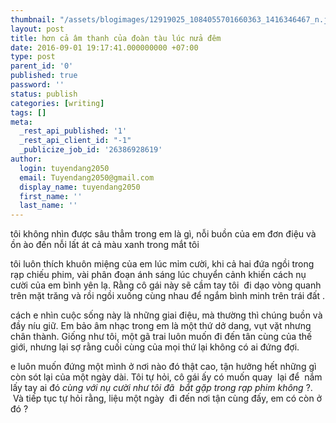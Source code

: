 ```yaml
---
thumbnail: "/assets/blogimages/12919025_1084055701660363_1416346467_n.jpg"
layout: post
title: hơn cả âm thanh của đoàn tàu lúc nửa đêm
date: 2016-09-01 19:17:41.000000000 +07:00
type: post
parent_id: '0'
published: true
password: ''
status: publish
categories: [writing]
tags: []
meta:
  _rest_api_published: '1'
  _rest_api_client_id: "-1"
  _publicize_job_id: '26386928619'
author:
  login: tuyendang2050
  email: Tuyendang2050@gmail.com
  display_name: tuyendang2050
  first_name: ''
  last_name: ''
---
```

tôi không nhìn được sâu thẳm trong em là gì, nỗi buồn của em đơn điệu và ồn ào đến nỗi lất át cả màu xanh trong mắt tôi


tôi luôn thích khuôn miệng của em lúc mỉm cười, khi cả hai đứa ngồi trong rạp chiếu phim, vài phân đoạn ánh sáng lúc chuyển cảnh khiến cách nụ cười của em bình yên lạ. Rằng cô gái này sẽ cầm tay tôi  đi dạo vòng quanh trên mặt trăng và rồi ngồi xuống cùng nhau để ngắm bình minh trên trái đất .


cách e nhìn cuộc sống này là những giai điệu, mà thường thì chúng buồn và đầy níu giữ. Em bảo âm nhạc trong em là một thứ dở dang, vụt vặt nhưng chân thành. Giống như tôi, một gã trai luôn muốn đi đến tân cùng của thế giới, nhưng lại sợ rằng cuối cùng của mọi thứ lại không có ai đứng đợi.


e luôn muốn đứng một mình ở nơi nào đó thật cao, tận hưởng hết những gì còn sót lại của một ngày dài. Tôi tự hỏi, cô gái ấy có muốn quay  lại để  nắm lấy tay ai đó *cùng với nụ cười như tôi đã  bắt gặp trong rạp phim không* ?.  Và tiếp tục tự hỏi rằng, liệu một ngày  đi đến nơi tận cùng đấy, em có còn ở đó ?

